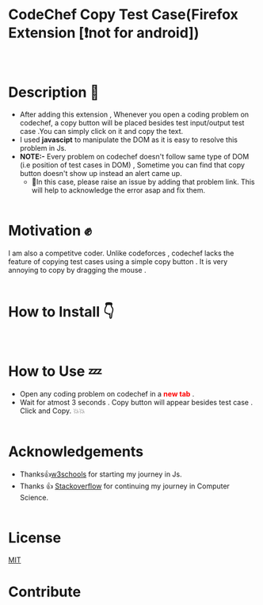 # CodeChef Copy Test Case(Firefox Extension [:exclamation:not for android])

<br>

# Description :snail:

- After adding this extension , Whenever you open a coding problem on codechef, a copy button will be placed besides test input/output test case .You can simply click on it and copy the text.
- I used **javascipt** to manipulate the DOM as it is easy to resolve this problem in Js.
- **NOTE:-** Every problem on codechef doesn't follow same type of DOM (i.e position of test cases in DOM) , Sometime you can find that copy button doesn't show up instead an alert came up.
  - :raising_hand:In this case, please raise an issue by adding that problem link. This will help to acknowledge the error asap and fix them.
    <br>
    <br>

# Motivation :fist:

I am also a competitve coder. Unlike codeforces , codechef lacks the feature of copying test cases using a simple copy button . It is very annoying to copy by dragging the mouse .
<br>
<br>

# How to Install :point_down:

<br>

# How to Use :zzz:

- Open any coding problem on codechef in a <span style="color:red"> <strong>new tab</strong> </span>.
- Wait for atmost 3 seconds . Copy button will appear besides test case . Click and Copy. :boom::boom:
  <br>
  <br>

# Acknowledgements

- Thanks:thumbsup:[w3schools](https://www.w3schools.com/js/) for starting my journey in Js.
- Thanks :thumbsup: [Stackoverflow](https://stackoverflow.com/) for continuing my journey in Computer Science.
  <br>
  <br>

# License

[MIT](https://github.com/Harry-kp/Codechef_Copy_TestCase/blob/main/LICENSE)

# Contribute
  